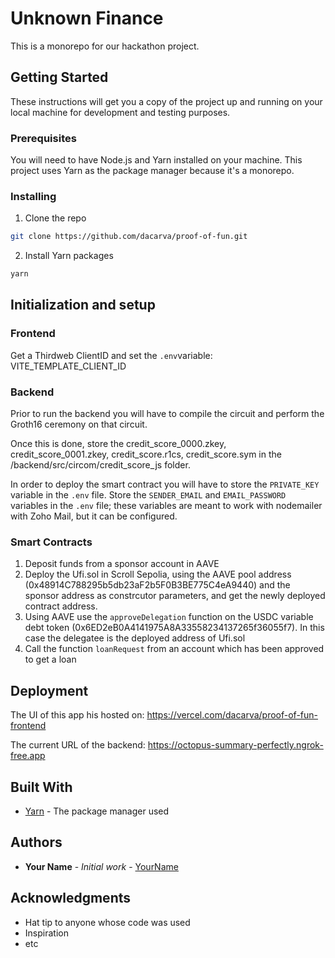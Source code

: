 # Unknown Finance

This is a monorepo for our hackathon project. 

## Getting Started

These instructions will get you a copy of the project up and running on your local machine for development and testing purposes.

### Prerequisites

You will need to have Node.js and Yarn installed on your machine. This project uses Yarn as the package manager because it's a monorepo.

### Installing

1. Clone the repo
```bash
git clone https://github.com/dacarva/proof-of-fun.git
```
2. Install Yarn packages
   
```bash
yarn
```

## Initialization and setup

### Frontend

Get a Thirdweb ClientID and set the `.env`variable: VITE_TEMPLATE_CLIENT_ID

### Backend

Prior to run the backend you will have to compile the circuit and perform the Groth16 ceremony on that circuit.

Once this is done, store the credit_score_0000.zkey, credit_score_0001.zkey, credit_score.r1cs, credit_score.sym in the /backend/src/circom/credit_score_js folder.

In order to deploy the smart contract you will have to store the `PRIVATE_KEY` variable in the `.env` file. Store the `SENDER_EMAIL` and `EMAIL_PASSWORD` variables in the `.env` file; these variables are meant to work with nodemailer with Zoho Mail, but it can be configured.

### Smart Contracts

1. Deposit funds from a sponsor account in AAVE 
2. Deploy the Ufi.sol in Scroll Sepolia, using the AAVE pool address (0x48914C788295b5db23aF2b5F0B3BE775C4eA9440) and the sponsor address as constrcutor parameters, and get the newly deployed contract address. 
3. Using AAVE use the `approveDelegation` function on the USDC variable debt token (0x6ED2eB0A4141975A8A33558234137265f36055f7). In this case the delegatee is the deployed address of Ufi.sol
4. Call the function `loanRequest` from an account which has been approved to get a loan


## Deployment

The UI of this app his hosted on: https://vercel.com/dacarva/proof-of-fun-frontend

The current URL of the backend: https://octopus-summary-perfectly.ngrok-free.app

## Built With

* [Yarn](https://yarnpkg.com/) - The package manager used

## Authors

* **Your Name** - *Initial work* - [YourName](https://github.com/yourusername)

## Acknowledgments

* Hat tip to anyone whose code was used
* Inspiration
* etc
